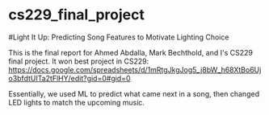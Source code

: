 # cs229_final_project
#Light It Up: Predicting Song Features to Motivate Lighting Choice


This is the final report for Ahmed Abdalla, Mark Bechthold, and I's CS229 final project. It won best project in CS229: 
https://docs.google.com/spreadsheets/d/1mRtgJkgJog5_j8bW_h68XtBo6Ujo3bfdtUITa2tFlHY/edit?gid=0#gid=0

Essentially, we used ML to predict what came next in a song, then changed LED lights to match the upcoming music.
